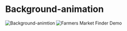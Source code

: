 # Background-animation

![Background-animtion](./image/demo.gif)
![Farmers Market Finder Demo](./image/bg.jpg)
